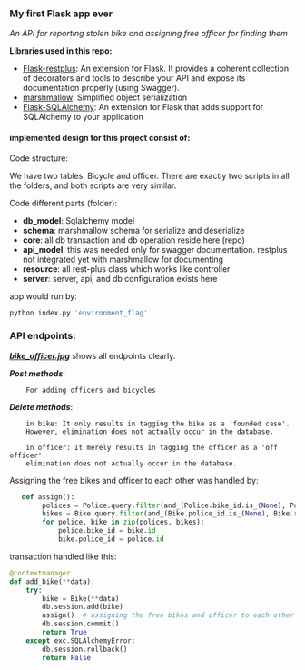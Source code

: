 ### My first Flask app ever

*An API for reporting stolen bike and assigning free officer for finding them*

**Libraries used in this repo:**
 * [Flask-restplus](https://flask-restplus.readthedocs.io/en/stable/): An extension for Flask. It provides a coherent collection of decorators and tools to describe your API and expose its documentation properly (using Swagger).
 * [marshmallow](https://marshmallow.readthedocs.io/en/stable/): Simplified object serialization
 * [Flask-SQLAlchemy](https://flask-sqlalchemy.palletsprojects.com/en/2.x/): An extension for Flask that adds support for SQLAlchemy to your application
 
 
 #### implemented design for this project consist of: 
 
Code structure:

We have two tables. Bicycle and officer.
There are exactly two scripts in all the folders, and both scripts are very similar.

Code different parts (folder):
* **db_model**: Sqlalchemy model
* **schema**: marshmallow schema for serialize and deserialize
* **core**: all db transaction and db operation reside here (repo) 
* **api_model**: this was needed only for swagger documentation. restplus not integrated yet with marshmallow for documenting
* **resource**: all rest-plus class which works like controller
* **server**: server, api, and db configuration exists here

app would run by:
```python
python index.py 'environment_flag'
```


### API endpoints:
***[bike_officer.jpg](https://imgur.com/f954e3b4-e60e-40c3-ad10-5c175c01c11a)*** shows all endpoints clearly.

***Post methods***:

        For adding officers and bicycles

***Delete methods***: 

        in bike: It only results in tagging the bike as a 'founded case'.
        However, elimination does not actually occur in the database.

        in officer: It merely results in tagging the officer as a 'off officer'.
        elimination does not actually occur in the database.
      


Assigning the free bikes and officer to each other was handled by:
    
```python
   def assign():
        polices = Police.query.filter(and_(Police.bike_id.is_(None), Police.off.is_(False)))
        bikes = Bike.query.filter(and_(Bike.police_id.is_(None), Bike.resolved.is_(False)))
        for police, bike in zip(polices, bikes):
            police.bike_id = bike.id
            bike.police_id = police.id
```
 
transaction handled like this:
```python
@contextmanager
def add_bike(**data):
    try:
        bike = Bike(**data)
        db.session.add(bike)
        assign()  # assigning the free bikes and officer to each other
        db.session.commit()
        return True
    except exc.SQLAlchemyError:
        db.session.rollback()
        return False
```
 

 
